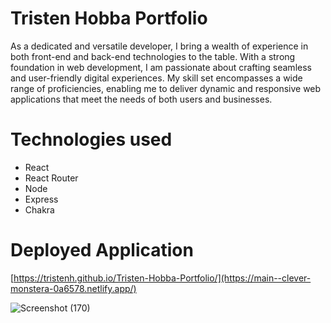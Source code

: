 # Tristen Hobba Portfolio

As a dedicated and versatile developer, I bring a wealth of experience in both front-end and back-end technologies to the table. With a strong foundation in web development, I am passionate about crafting seamless and user-friendly digital experiences. My skill set encompasses a wide range of proficiencies, enabling me to deliver dynamic and responsive web applications that meet the needs of both users and businesses.

# Technologies used
* React
* React Router
* Node
* Express
* Chakra

# Deployed Application
[https://tristenh.github.io/Tristen-Hobba-Portfolio/](https://main--clever-monstera-0a6578.netlify.app/)


![Screenshot (170)](https://github.com/Tristenh/Tristen-Hobba-Portfolio/assets/121472192/570bdf83-3a3d-4a7d-8ed8-699dfd424fa6)

